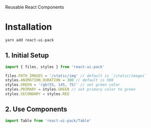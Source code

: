 Reusable React Components

# Installation

```bash
yarn add react-ui-pack
```

## 1. Initial Setup
```js
import { files, styles } from 'react-ui-pack'

files.PATH_IMAGES = '/static/img' // default is `/static/images`
styles.ANIMATION_DURATION = 300 // default is 500
styles.GREEN = 'rgb(55, 145, 75)' // set green color
styles.PRIMARY = styles.GREEN // set primary color to green
styles.SECONDARY = styles.RED
```

## 2. Use Components
```js
import Table from 'react-ui-pack/Table'
```
